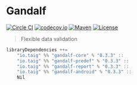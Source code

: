 # Gandalf

[![Circle CI](https://circleci.com/gh/Taig/Gandalf.svg?style=shield)](https://circleci.com/gh/Taig/Gandalf)
[![codecov.io](https://codecov.io/github/Taig/Gandalf/coverage.svg?branch=master)](https://codecov.io/github/Taig/Gandalf?branch=master)
[![Maven](https://img.shields.io/maven-central/v/io.taig/gandalf_2.11.svg)](http://search.maven.org/#artifactdetails%7Cio.taig%7Cgandalf_2.11%7C0.3.3%7Cjar)
[![License](https://img.shields.io/badge/license-MIT-blue.svg)](https://raw.githubusercontent.com/Taig/Gandalf/master/LICENSE)

> Flexible data validation

````scala
libraryDependencies ++=
    "io.taig" %% "gandalf-core" % "0.3.3" ::
    "io.taig" %% "gandalf-predef" % "0.3.3" ::
    "io.taig" %% "gandalf-report" % "0.3.3" ::
    "io.taig" %% "gandalf-android" % "0.3.3" ::
    Nil
````